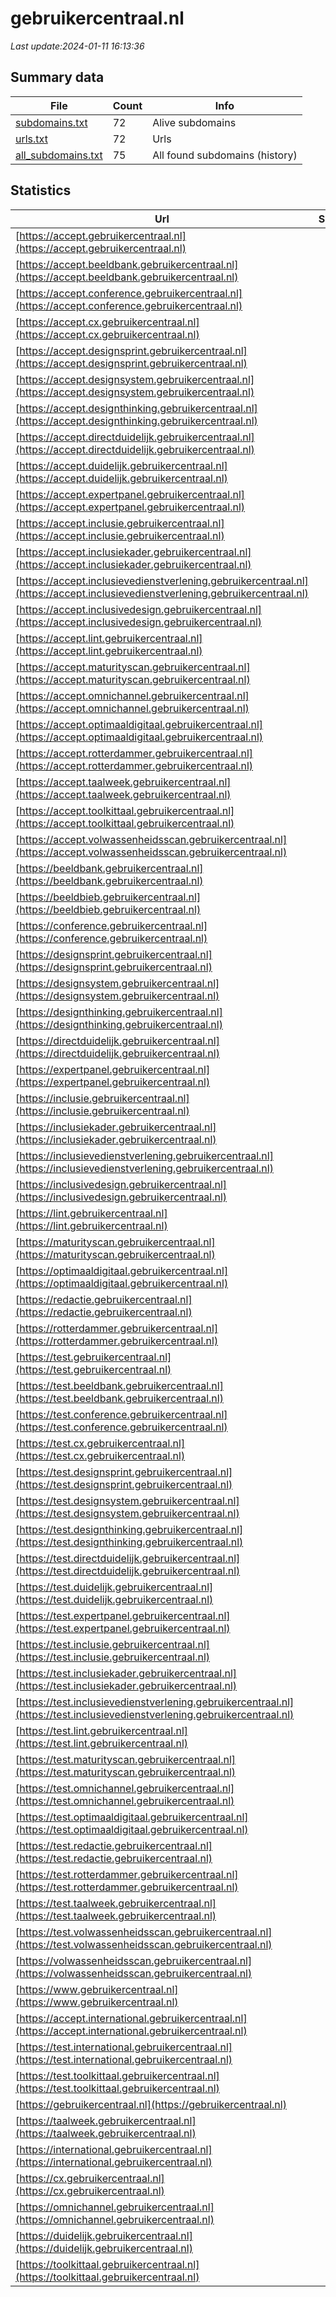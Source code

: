 # gebruikercentraal.nl
*Last update:2024-01-11 16:13:36*
## Summary data
| File       | Count | Info |
|------------|-------|------|
|[subdomains.txt](/data/gebruikercentraal/subdomains.txt)|72|Alive subdomains|
|[urls.txt](/data/gebruikercentraal/urls.txt)|72|Urls|
|[all_subdomains.txt](/data/gebruikercentraal/all_subdomains.txt)|75|All found subdomains (history)|
## Statistics
| Url | SSL | Server | Cookie | HSTS | CSP | XFO | XXP | RP | Tech |
|------------|-------|------|------|------|------|------|------|------|------|
|[https://accept.gebruikercentraal.nl](https://accept.gebruikercentraal.nl)| |nginx| |:white_check_mark: | | | | |:white_check_mark: |Basic HSTS Nginx|
|[https://accept.beeldbank.gebruikercentraal.nl](https://accept.beeldbank.gebruikercentraal.nl)| |nginx| |:white_check_mark: | | | | |:white_check_mark: |Basic HSTS Nginx|
|[https://accept.conference.gebruikercentraal.nl](https://accept.conference.gebruikercentraal.nl)| |nginx| |:white_check_mark: | | | | |:white_check_mark: |Basic HSTS Nginx|
|[https://accept.cx.gebruikercentraal.nl](https://accept.cx.gebruikercentraal.nl)| |nginx| |:white_check_mark: | | | | |:white_check_mark: |Basic HSTS Nginx|
|[https://accept.designsprint.gebruikercentraal.nl](https://accept.designsprint.gebruikercentraal.nl)| |nginx| |:white_check_mark: | | | | |:white_check_mark: |Basic HSTS Nginx|
|[https://accept.designsystem.gebruikercentraal.nl](https://accept.designsystem.gebruikercentraal.nl)| |nginx| |:white_check_mark: | | | | |:white_check_mark: |Basic HSTS Nginx|
|[https://accept.designthinking.gebruikercentraal.nl](https://accept.designthinking.gebruikercentraal.nl)| |nginx| |:white_check_mark: | | | | |:white_check_mark: |Basic HSTS Nginx|
|[https://accept.directduidelijk.gebruikercentraal.nl](https://accept.directduidelijk.gebruikercentraal.nl)| |nginx| |:white_check_mark: | | | | |:white_check_mark: |Basic HSTS Nginx|
|[https://accept.duidelijk.gebruikercentraal.nl](https://accept.duidelijk.gebruikercentraal.nl)| |nginx| |:white_check_mark: | | | | |:white_check_mark: |Basic HSTS Nginx|
|[https://accept.expertpanel.gebruikercentraal.nl](https://accept.expertpanel.gebruikercentraal.nl)| |nginx| |:white_check_mark: | | | | |:white_check_mark: |Basic HSTS Nginx|
|[https://accept.inclusie.gebruikercentraal.nl](https://accept.inclusie.gebruikercentraal.nl)| |nginx| |:white_check_mark: | | | | |:white_check_mark: |Basic HSTS Nginx|
|[https://accept.inclusiekader.gebruikercentraal.nl](https://accept.inclusiekader.gebruikercentraal.nl)| |nginx| |:white_check_mark: | | | | |:white_check_mark: |Basic HSTS Nginx|
|[https://accept.inclusievedienstverlening.gebruikercentraal.nl](https://accept.inclusievedienstverlening.gebruikercentraal.nl)| |nginx| |:white_check_mark: | | | | |:white_check_mark: |Basic HSTS Nginx|
|[https://accept.inclusivedesign.gebruikercentraal.nl](https://accept.inclusivedesign.gebruikercentraal.nl)| | | | | | | |:white_check_mark: |Nginx|
|[https://accept.lint.gebruikercentraal.nl](https://accept.lint.gebruikercentraal.nl)| |nginx| |:white_check_mark: | | | | |:white_check_mark: |Basic HSTS Nginx|
|[https://accept.maturityscan.gebruikercentraal.nl](https://accept.maturityscan.gebruikercentraal.nl)| |nginx| |:white_check_mark: | | | | |:white_check_mark: |Basic HSTS Nginx|
|[https://accept.omnichannel.gebruikercentraal.nl](https://accept.omnichannel.gebruikercentraal.nl)| |nginx| |:white_check_mark: | | | | |:white_check_mark: |Basic HSTS Nginx|
|[https://accept.optimaaldigitaal.gebruikercentraal.nl](https://accept.optimaaldigitaal.gebruikercentraal.nl)| |nginx| |:white_check_mark: | | | | |:white_check_mark: |Basic HSTS Nginx|
|[https://accept.rotterdammer.gebruikercentraal.nl](https://accept.rotterdammer.gebruikercentraal.nl)| |nginx| |:white_check_mark: | | | | |:white_check_mark: |Basic HSTS Nginx|
|[https://accept.taalweek.gebruikercentraal.nl](https://accept.taalweek.gebruikercentraal.nl)| |nginx| |:white_check_mark: | | | | |:white_check_mark: |Basic HSTS Nginx|
|[https://accept.toolkittaal.gebruikercentraal.nl](https://accept.toolkittaal.gebruikercentraal.nl)| |nginx| |:white_check_mark: | | | | |:white_check_mark: |Basic HSTS Nginx|
|[https://accept.volwassenheidsscan.gebruikercentraal.nl](https://accept.volwassenheidsscan.gebruikercentraal.nl)| |nginx| |:white_check_mark: | | | | |:white_check_mark: |Basic HSTS Nginx|
|[https://beeldbank.gebruikercentraal.nl](https://beeldbank.gebruikercentraal.nl)| |nginx| |:white_check_mark: | | | | |:white_check_mark: |HSTS Nginx PHP:8.0.3...|
|[https://beeldbieb.gebruikercentraal.nl](https://beeldbieb.gebruikercentraal.nl)| |nginx| |:white_check_mark: | | | | |:white_check_mark: |HSTS Nginx PHP:8.0.3...|
|[https://conference.gebruikercentraal.nl](https://conference.gebruikercentraal.nl)| |nginx| |:white_check_mark: | | | | |:white_check_mark: |HSTS Nginx PHP:8.0.3...|
|[https://designsprint.gebruikercentraal.nl](https://designsprint.gebruikercentraal.nl)| |nginx| |:white_check_mark: | | | | |:white_check_mark: |HSTS MySQL Nginx PHP...|
|[https://designsystem.gebruikercentraal.nl](https://designsystem.gebruikercentraal.nl)| |nginx| |:white_check_mark: | | | | |:white_check_mark: |HSTS MySQL Nginx PHP...|
|[https://designthinking.gebruikercentraal.nl](https://designthinking.gebruikercentraal.nl)| |nginx| |:white_check_mark: | | | | |:white_check_mark: |HSTS Nginx PHP:8.0.3...|
|[https://directduidelijk.gebruikercentraal.nl](https://directduidelijk.gebruikercentraal.nl)| |nginx| |:white_check_mark: | | | | |:white_check_mark: |HSTS MySQL Nginx PHP...|
|[https://expertpanel.gebruikercentraal.nl](https://expertpanel.gebruikercentraal.nl)| |nginx| |:white_check_mark: | | | | |:white_check_mark: |HSTS MySQL Nginx PHP...|
|[https://inclusie.gebruikercentraal.nl](https://inclusie.gebruikercentraal.nl)| |nginx| |:white_check_mark: | | | | |:white_check_mark: |HSTS MySQL Nginx PHP...|
|[https://inclusiekader.gebruikercentraal.nl](https://inclusiekader.gebruikercentraal.nl)| |nginx| |:white_check_mark: | | | | |:white_check_mark: |HSTS Nginx PHP:8.0.3...|
|[https://inclusievedienstverlening.gebruikercentraal.nl](https://inclusievedienstverlening.gebruikercentraal.nl)| |nginx| |:white_check_mark: | | | | |:white_check_mark: |HSTS MySQL Nginx PHP...|
|[https://inclusivedesign.gebruikercentraal.nl](https://inclusivedesign.gebruikercentraal.nl)| | | | | | | |:white_check_mark: |Nginx|
|[https://lint.gebruikercentraal.nl](https://lint.gebruikercentraal.nl)| |nginx| |:white_check_mark: | | | | |:white_check_mark: |HSTS MySQL Nginx PHP...|
|[https://maturityscan.gebruikercentraal.nl](https://maturityscan.gebruikercentraal.nl)| |nginx| |:white_check_mark: | | | | |:white_check_mark: |HSTS MySQL Nginx PHP...|
|[https://optimaaldigitaal.gebruikercentraal.nl](https://optimaaldigitaal.gebruikercentraal.nl)| |nginx| |:white_check_mark: | | | | |:white_check_mark: |HSTS MySQL Nginx PHP...|
|[https://redactie.gebruikercentraal.nl](https://redactie.gebruikercentraal.nl)| |nginx|:warning: |:white_check_mark: | | |:white_check_mark: | |:white_check_mark: |HSTS Nginx PHP:8.0.3...|
|[https://rotterdammer.gebruikercentraal.nl](https://rotterdammer.gebruikercentraal.nl)| |nginx| |:white_check_mark: | | | | |:white_check_mark: |HSTS MySQL Nginx PHP...|
|[https://test.gebruikercentraal.nl](https://test.gebruikercentraal.nl)| |nginx| |:white_check_mark: | | | | |:white_check_mark: |Basic HSTS Nginx|
|[https://test.beeldbank.gebruikercentraal.nl](https://test.beeldbank.gebruikercentraal.nl)| |nginx| | | | | |:white_check_mark: |Basic Nginx|
|[https://test.conference.gebruikercentraal.nl](https://test.conference.gebruikercentraal.nl)| |nginx| |:white_check_mark: | | | | |:white_check_mark: |Basic HSTS Nginx|
|[https://test.cx.gebruikercentraal.nl](https://test.cx.gebruikercentraal.nl)| |nginx| |:white_check_mark: | | | | |:white_check_mark: |Basic HSTS Nginx|
|[https://test.designsprint.gebruikercentraal.nl](https://test.designsprint.gebruikercentraal.nl)| |nginx| |:white_check_mark: | | | | |:white_check_mark: |Basic HSTS Nginx|
|[https://test.designsystem.gebruikercentraal.nl](https://test.designsystem.gebruikercentraal.nl)| |nginx| |:white_check_mark: | | | | |:white_check_mark: |Basic HSTS Nginx|
|[https://test.designthinking.gebruikercentraal.nl](https://test.designthinking.gebruikercentraal.nl)| |nginx| |:white_check_mark: | | | | |:white_check_mark: |Basic HSTS Nginx|
|[https://test.directduidelijk.gebruikercentraal.nl](https://test.directduidelijk.gebruikercentraal.nl)| |nginx| |:white_check_mark: | | | | |:white_check_mark: |Basic HSTS Nginx|
|[https://test.duidelijk.gebruikercentraal.nl](https://test.duidelijk.gebruikercentraal.nl)| |nginx| |:white_check_mark: | | | | |:white_check_mark: |Basic HSTS Nginx|
|[https://test.expertpanel.gebruikercentraal.nl](https://test.expertpanel.gebruikercentraal.nl)| |nginx| |:white_check_mark: | | | | |:white_check_mark: |Basic HSTS Nginx|
|[https://test.inclusie.gebruikercentraal.nl](https://test.inclusie.gebruikercentraal.nl)| |nginx| |:white_check_mark: | | | | |:white_check_mark: |Basic HSTS Nginx|
|[https://test.inclusiekader.gebruikercentraal.nl](https://test.inclusiekader.gebruikercentraal.nl)| |nginx| |:white_check_mark: | | | | |:white_check_mark: |Basic HSTS Nginx|
|[https://test.inclusievedienstverlening.gebruikercentraal.nl](https://test.inclusievedienstverlening.gebruikercentraal.nl)| |nginx| |:white_check_mark: | | | | |:white_check_mark: |Basic HSTS Nginx|
|[https://test.lint.gebruikercentraal.nl](https://test.lint.gebruikercentraal.nl)| |nginx| |:white_check_mark: | | | | |:white_check_mark: |Basic HSTS Nginx|
|[https://test.maturityscan.gebruikercentraal.nl](https://test.maturityscan.gebruikercentraal.nl)| |nginx| |:white_check_mark: | | | | |:white_check_mark: |Basic HSTS Nginx|
|[https://test.omnichannel.gebruikercentraal.nl](https://test.omnichannel.gebruikercentraal.nl)| |nginx| |:white_check_mark: | | | | |:white_check_mark: |Basic HSTS Nginx|
|[https://test.optimaaldigitaal.gebruikercentraal.nl](https://test.optimaaldigitaal.gebruikercentraal.nl)| |nginx| |:white_check_mark: | | | | |:white_check_mark: |Basic HSTS Nginx|
|[https://test.redactie.gebruikercentraal.nl](https://test.redactie.gebruikercentraal.nl)| |nginx| | | | | |:white_check_mark: |Basic Nginx|
|[https://test.rotterdammer.gebruikercentraal.nl](https://test.rotterdammer.gebruikercentraal.nl)| |nginx| |:white_check_mark: | | | | |:white_check_mark: |Basic HSTS Nginx|
|[https://test.taalweek.gebruikercentraal.nl](https://test.taalweek.gebruikercentraal.nl)| |nginx| |:white_check_mark: | | | | |:white_check_mark: |Basic HSTS Nginx|
|[https://test.volwassenheidsscan.gebruikercentraal.nl](https://test.volwassenheidsscan.gebruikercentraal.nl)| |nginx| |:white_check_mark: | | | | |:white_check_mark: |Basic HSTS Nginx|
|[https://volwassenheidsscan.gebruikercentraal.nl](https://volwassenheidsscan.gebruikercentraal.nl)| |nginx| |:white_check_mark: | | | | |:white_check_mark: |HSTS MySQL Nginx PHP...|
|[https://www.gebruikercentraal.nl](https://www.gebruikercentraal.nl)| |nginx| |:white_check_mark: | | | | |:white_check_mark: |HSTS MySQL Nginx PHP...|
|[https://accept.international.gebruikercentraal.nl](https://accept.international.gebruikercentraal.nl)| |nginx| |:white_check_mark: | | | | |:white_check_mark: |Basic HSTS Nginx|
|[https://test.international.gebruikercentraal.nl](https://test.international.gebruikercentraal.nl)| |nginx| |:white_check_mark: | | | | |:white_check_mark: |Basic HSTS Nginx|
|[https://test.toolkittaal.gebruikercentraal.nl](https://test.toolkittaal.gebruikercentraal.nl)| |nginx| |:white_check_mark: | | | | |:white_check_mark: |Basic HSTS Nginx|
|[https://gebruikercentraal.nl](https://gebruikercentraal.nl)| |nginx| |:white_check_mark: | | | | |:white_check_mark: |HSTS Nginx PHP:8.0.3...|
|[https://taalweek.gebruikercentraal.nl](https://taalweek.gebruikercentraal.nl)| |nginx| |:white_check_mark: | | | | |:white_check_mark: |HSTS Nginx PHP:8.0.3...|
|[https://international.gebruikercentraal.nl](https://international.gebruikercentraal.nl)| |nginx| |:white_check_mark: | | | | |:white_check_mark: |HSTS MySQL Nginx PHP...|
|[https://cx.gebruikercentraal.nl](https://cx.gebruikercentraal.nl)| |nginx| |:white_check_mark: | | | | |:white_check_mark: |HSTS MySQL Nginx PHP...|
|[https://omnichannel.gebruikercentraal.nl](https://omnichannel.gebruikercentraal.nl)| |nginx| |:white_check_mark: | | | | |:white_check_mark: |HSTS MySQL Nginx PHP...|
|[https://duidelijk.gebruikercentraal.nl](https://duidelijk.gebruikercentraal.nl)| |nginx| |:white_check_mark: | | | | |:white_check_mark: |HSTS Nginx PHP:8.0.3...|
|[https://toolkittaal.gebruikercentraal.nl](https://toolkittaal.gebruikercentraal.nl)| |nginx| |:white_check_mark: | | | | |:white_check_mark: |HSTS MySQL Nginx PHP...|